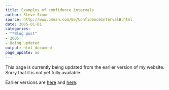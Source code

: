 ```yaml
---
title: Examples of confidence intervals
author: Steve Simon
source: http://www.pmean.com/05/ConfidenceIntervalB.html
date: 2005-01-01
categories:
- "*Blog post"
- 2005
- Being updated
output: html_document
page_update: no
---
```


This page is currently being updated from the earlier version of my website. Sorry that it is not yet fully available.

<!---More--->

Earlier versions are [here][sim1] and [here][sim2].


[sim1]: http://www.pmean.com/05/ConfidenceIntervalB.html
[sim2]: http://new.pmean.com/confidence-interval-examples/
